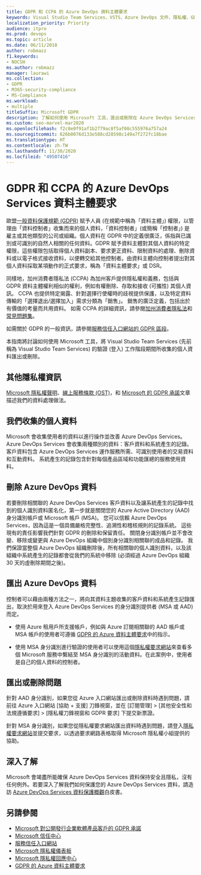 ```yaml
---
title: GDPR 和 CCPA 的 Azure DevOps 資料主體要求
keywords: Visual Studio Team Services、VSTS、Azure DevOps 文件、隱私權、GDPR、CCPA
localization_priority: Priority
audience: itpro
ms.prod: devops
ms.topic: article
ms.date: 06/11/2018
author: robmazz
f1.keywords:
- NOCSH
ms.author: robmazz
manager: laurawi
ms.collection:
- GDPR
- M365-security-compliance
- MS-Compliance
ms.workload:
- multiple
titleSuffix: Microsoft GDPR
description: 了解如何使用 Microsoft 工具，匯出或刪除在 Azure DevOps Services 的驗證工作階段期間所收集的個人資料。
ms.custom: seo-marvel-mar2020
ms.openlocfilehash: f2c8e0f91af1b2779ac8f5af08c555976a757a24
ms.sourcegitcommit: 626b0076d133e588cd28598c149a7f272fc18bae
ms.translationtype: HT
ms.contentlocale: zh-TW
ms.lasthandoff: 11/30/2020
ms.locfileid: "49507416"
---
```

# <a name="azure-devops-services-data-subject-requests-for-the-gdpr-and-ccpa"></a>GDPR 和 CCPA 的 Azure DevOps Services 資料主體要求

歐盟[一般資料保護規範 (GDPR)](https://ec.europa.eu/justice/data-protection/reform/index_en.htm) 賦予人員 (在規範中稱為「資料主體」) 權限，以管理由「資料控制者」收集而來的個人資料，「資料控制者」(或簡稱「控制者」) 是雇主或其他類型的公司或組織。個人資料在 GDPR 中的定義很廣泛，係指與已識別或可識別的自然人相關的任何資料。GDPR 賦予資料主體對其個人資料的特定權限，這些權限包括取得個人資料副本、要求更正資料、限制資料的處理、刪除資料或以電子格式接收資料，以便轉交給其他控制者。由資料主體向控制者提出對其個人資料採取某項動作的正式要求，稱為「資料主體要求」或 DSR。

同樣地，加州消費者隱私法 (CCPA) 為加州客戶提供隱私權和義務，包括與 GDPR 資料主體權利相似的權利，例如有權刪除、存取和接收 (可攜性) 其個人資訊。  CCPA 也提供特定揭露、針對選擇行使權時的歧視提供保護，以及特定資料傳輸的「選擇退出/選擇加入」需求分類為「銷售」。 銷售的廣泛定義，包括出於有價值的考量而共用資料。 如需 CCPA 的詳細資訊，請參閱[加州消費者隱私法](offering-ccpa.md)和[常見問題集](ccpa-faq.md)。

如需關於 GDPR 的一般資訊，請參閱[服務信任入口網站的 GDPR 區段](https://servicetrust.microsoft.com/ViewPage/GDPRGetStarted)。

本指南將討論如何使用 Microsoft 工具，將 Visual Studio Team Services (先前稱為 Visual Studio Team Services) 的驗證 (登入) 工作階段期間所收集的個人資料匯出或刪除。

## <a name="additional-privacy-information"></a>其他隱私權資訊

[Microsoft 隱私權聲明](https://privacy.microsoft.com/privacystatement)、[線上服務條款 (OST)](https://www.microsoft.com/licensing/product-licensing/products.aspx)，和 [Microsoft 的 GDPR 承諾](/legal/gdpr)文章描述我們的資料處理做法。

## <a name="personal-data-we-collect"></a>我們收集的個人資料

Microsoft 會收集使用者的資料以進行操作並改善 Azure DevOps Services。 Azure DevOps Services 會收集兩種類別的資料：客戶資料和系統產生的記錄。 客戶資料包含 Azure DevOps Services 運作服務所需、可識別使用者的交易資料和互動資料。 系統產生的記錄包含針對每個產品區域和功能匯總的服務使用資料。

## <a name="delete-azure-devops-data"></a>刪除 Azure DevOps 資料

若要刪除相關聯的 Azure DevOps Services 客戶資料以及讓系統產生的記錄中找到的個人識別資料匿名化，第一步就是關閉您的 Azure Active Directory (AAD) 身分識別帳戶或 Microsoft 帳戶 (MSA)。 您可以信賴 Azure DevOps Services，因為這是一個具備嚴格完整性、追溯性和稽核規則的記錄系統。 這些現有的責任影響我們針對 GDPR 的刪除和保留責任。 關閉身分識別帳戶並不會改變、移除或變更與 Azure DevOps 組織中個別身分識別相關聯的成品和記錄。 我們保證當整個 Azure DevOps 組織刪除後，所有相關聯的個人識別資料，以及該組織中系統產生的記錄都會從我們的系統中移除 (必須經過 Azure DevOps 組織 30 天的虛刪除期間之後)。

## <a name="export-azure-devops-data"></a>匯出 Azure DevOps 資料

控制者可以藉由兩種方法之一，將向其資料主題收集的客戶資料和系統產生記錄匯出，取決於用來登入 Azure DevOps Services 的身分識別提供者 (MSA 或 AAD) 而定。

- 使用 Azure 租用戶所支援帳戶，例如與 Azure 訂閱相關聯的 AAD 帳戶或 MSA 帳戶的使用者可遵循 [GDPR 的 Azure 資料主體要求](gdpr-dsr-azure.md)中的指示。

- 使用 MSA 身分識別進行驗證的使用者可以使用這個[隱私權要求網站](https://www.microsoft.com/concern/privacyrequest-msa)來查看多個 Microsoft 服務中繫結至 MSA 身分識別的活動資料。在此案例中，使用者是自己的個人資料的控制者。

## <a name="export-or-delete-issues"></a>匯出或刪除問題

針對 AAD 身分識別，如果您從 Azure 入口網站匯出或刪除資料時遇到問題，請前往 Azure 入口網站 [協助 + 支援] 刀鋒視窗，並在 [訂閱管理] > [其他安全性和法規遵循要求] > [隱私權刀鋒視窗和 GDPR 要求] 下提交新票證。

針對 MSA 身分識別，如果您從隱私權要求網站匯出資料時遇到問題，請登入[隱私權要求網站](https://www.microsoft.com/concern/privacyrequest-msa)並提交要求，以透過要求網路表格取得 Microsoft 隱私權小組提供的協助。

## <a name="learn-more"></a>深入了解

Microsoft 會竭盡所能確保 Azure DevOps Services 資料保持安全且隱私，沒有任何例外。若要深入了解我們如何保護您的 Azure DevOps Services 資料，請造訪 [Azure DevOps Services 資料保護概觀](/vsts/articles/team-services-security-whitepaper)白皮書。

## <a name="see-also"></a>另請參閱

- [Microsoft 對公開發行企業軟體產品客戶的 GDPR 承諾](https://docs.microsoft.com/legal/gdpr)
- [Microsoft 信任中心](https://www.microsoft.com/trust-center/privacy/gdpr-overview)
- [服務信任入口網站](https://servicetrust.microsoft.com/ViewPage/GDPRGetStarted)
- [Microsoft 隱私權儀表板](https://account.microsoft.com/privacy)
- [Microsoft 隱私權回應中心](https://aka.ms/userprivacysite)
- [GDPR 的 Azure 資料主體要求](gdpr-dsr-azure.md)
